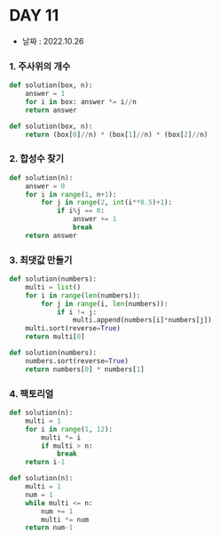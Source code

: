 # DAY 11

- 날짜 : 2022.10.26



### 1. 주사위의 개수

```python
def solution(box, n):
    answer = 1
    for i in box: answer *= i//n
    return answer
```

```python
def solution(box, n):
    return (box[0]//n) * (box[1]//n) * (box[2]//n)
```



### 2. 합성수 찾기

```python
def solution(n):
    answer = 0
    for i in range(1, n+1):
        for j in range(2, int(i**0.5)+1):
            if i%j == 0:
                answer += 1
                break
    return answer
```



### 3. 최댓값 만들기

```python
def solution(numbers):
    multi = list()
    for i in range(len(numbers)):
        for j in range(i, len(numbers)):
            if i != j: 
                multi.append(numbers[i]*numbers[j])
    multi.sort(reverse=True)
    return multi[0]
```

```python
def solution(numbers):
    numbers.sort(reverse=True)
    return numbers[0] * numbers[1]
```



### 4. 팩토리얼


```python
def solution(n):
    multi = 1
    for i in range(1, 12):
        multi *= i
        if multi > n:
            break
    return i-1
```

```python
def solution(n):
    multi = 1
    num = 1
    while multi <= n:
        num += 1
        multi *= num
    return num-1
```



